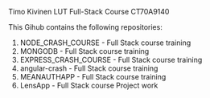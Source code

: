 Timo Kivinen 
LUT Full-Stack Course
CT70A9140

This Gihub contains the following repositories:

1) NODE_CRASH_COURSE		- Full Stack course training
2) MONGODB					- Full Stack course training
3) EXPRESS_CRASH_COURSE		- Full Stack course training	
4) angular-crash			- Full Stack course training
5) MEANAUTHAPP				- Full Stack course training
6) LensApp					- Full Stack course Project work



